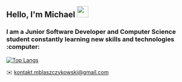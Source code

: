 <h2 align="left">
<abc>
  <br>Hello, I'm Michael <img src="https://user-images.githubusercontent.com/42378118/110234147-e3259600-7f4e-11eb-95be-0c4047144dea.gif" width="30"><br>
</h2> 
<h3 align="left">
  I am a Junior Software Developer and Computer Science student constantly learning new skills and technologies :computer:<br>
</h3>
</abc>

[![Top Langs](https://github-readme-stats-git-masterrstaa-rickstaa.vercel.app/api/top-langs/?username=mblaszczykowski&border_radius=30&hide_border=true&bg_color=282828&text_color=ffffff&title_color=ffffff&custom_title=Programming%20languages)](https://github.com/anuraghazra/github-readme-stats)

:envelope: kontakt.mblaszczykowski@gmail.com

